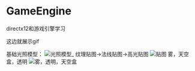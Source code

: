 # GameEngine
 directx12和游戏引擎学习

这边就展示gif

基础光照模型：
![光照模型_](https://user-images.githubusercontent.com/62169763/170821706-abfcbcaa-9747-4294-8631-a3c3cad034c7.gif)
纹理贴图->法线贴图->高光贴图
![贴图](https://user-images.githubusercontent.com/62169763/175771694-0483f5ac-b08a-47ad-b7f1-9a7eff15ce1f.gif)
雾，天空盒，透明
![雾，透明，天空盒](https://user-images.githubusercontent.com/62169763/182022487-53f2bc59-0e67-47ca-963d-c449aadd8dff.gif)

